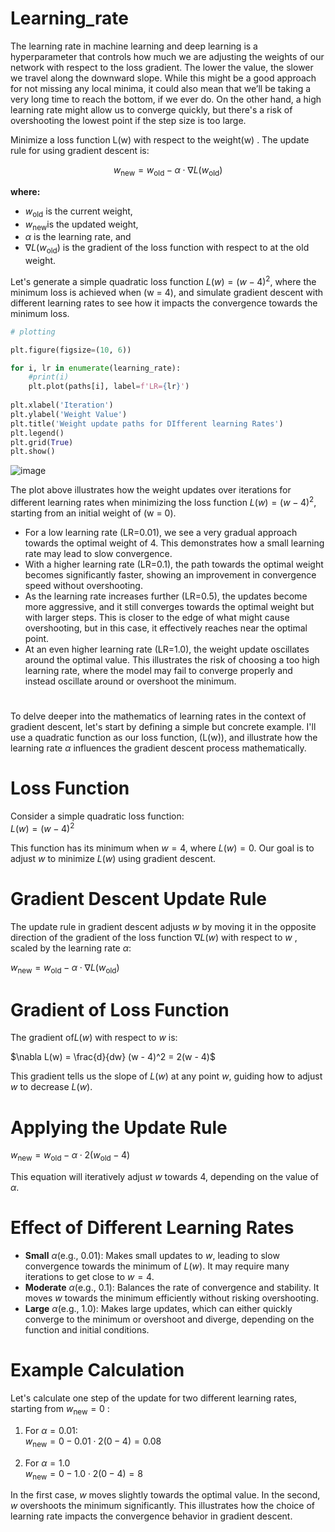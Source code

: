 # Learning_rate

The learning rate in machine learning and deep learning is a hyperparameter that controls how much
we are adjusting the weights of our network with respect to the loss gradient. The lower the value, the
slower we travel along the downward slope. While this might be a good approach for not missing any
local minima, it could also mean that we’ll be taking a very long time to reach the bottom, if we ever
do. On the other hand, a high learning rate might allow us to converge quickly, but there's a risk of
overshooting the lowest point if the step size is too large.

Minimize a loss function L(w) with respect to the weight(w) . The update rule for using gradient
descent is:

$$w_{\text{new}} = w_{\text{old}} - \alpha \cdot \nabla L(w_{\text{old}})$$

**where:** <br/>

- $w_{\text{old}}$ is the current weight,<br/>
- $w_{\text{new}}$is the updated weight,<br/>
- $\alpha$ is the learning rate, and<br/>
- $\nabla L(w_{\text{old}})$ is the gradient of the loss function with respect to at the old weight.<br/>

Let's generate a simple quadratic loss function $L(w) = (w - 4)^2$, where the minimum loss is achieved
when (w = 4), and simulate gradient descent with different learning rates to see how it impacts the
convergence towards the minimum loss.

```Python
# plotting

plt.figure(figsize=(10, 6))

for i, lr in enumerate(learning_rate):
    #print(i)
    plt.plot(paths[i], label=f'LR={lr}')
    
plt.xlabel('Iteration')
plt.ylabel('Weight Value')
plt.title('Weight update paths for DIfferent learning Rates')
plt.legend()
plt.grid(True)
plt.show()
```

![image](https://github.com/Rifat-Ahammed/Learning_rate/assets/96107279/1e7a7dd3-77f8-419e-a711-51a57377e2e8)

The plot above illustrates how the weight updates over iterations for different learning rates
when minimizing the loss function $L(w) = (w - 4)^2$, starting from an initial weight of (w = 0).<br/>

- For a low learning rate (LR=0.01), we see a very gradual approach towards the optimal weight of
  4. This demonstrates how a small learning rate may lead to slow convergence.<br/>
- With a higher learning rate (LR=0.1), the path towards the optimal weight becomes significantly
  faster, showing an improvement in convergence speed without overshooting.<br/>
- As the learning rate increases further (LR=0.5), the updates become more aggressive, and it still
  converges towards the optimal weight but with larger steps. This is closer to the edge of what
  might cause overshooting, but in this case, it effectively reaches near the optimal point.<br/>
- At an even higher learning rate (LR=1.0), the weight update oscillates around the optimal value.
  This illustrates the risk of choosing a too high learning rate, where the model may fail to
  converge properly and instead oscillate around or overshoot the minimum.<br/>

#
To delve deeper into the mathematics of learning rates in the context of gradient descent, let's start
by defining a simple but concrete example. I'll use a quadratic function as our loss function, (L(w)),
and illustrate how the learning rate $\alpha$ influences the gradient descent process mathematically.

# Loss Function

Consider a simple quadratic loss function:<br/>
$L(w) = (w - 4)^2$<br/>

This function has its minimum when $w = 4$, where $L(w) = 0$. Our goal is to adjust $w$ to minimize $L(w)$
using gradient descent. <br/>

# Gradient Descent Update Rule

The update rule in gradient descent adjusts $w$ by moving it in the opposite direction of the gradient
of the loss function $\nabla L(w)$ with respect to $w$ , scaled by the learning rate $\alpha$:

$w_{\text{new}} = w_{\text{old}} - \alpha \cdot \nabla L(w_{\text{old}})$<br/>


# Gradient of Loss Function

The gradient of$L(w)$ with respect to $w$ is:<br/>

$\nabla L(w) = \frac{d}{dw} (w - 4)^2 = 2(w - 4)$ <br/>

This gradient tells us the slope of $L(w)$ at any point $w$, guiding how to adjust $w$ to decrease $L(w)$.

# Applying the Update Rule

$w_{\text{new}} = w_{\text{old}} - \alpha \cdot 2(w_{\text{old}} - 4)$<br/>

This equation will iteratively adjust $w$ towards 4, depending on the value of $\alpha$.

# Effect of Different Learning Rates <br/>

- **Small**  $\alpha$(e.g., 0.01): Makes small updates to $w$, leading to slow convergence towards the
  minimum of $L(w)$. It may require many iterations to get close to $w = 4$.<br/>
- **Moderate** $\alpha$(e.g., 0.1): Balances the rate of convergence and stability. It moves $w$ towards the
  minimum efficiently without risking overshooting.
- **Large** $\alpha$(e.g., 1.0): Makes large updates, which can either quickly converge to the minimum or
  overshoot and diverge, depending on the function and initial conditions.

# Example Calculation<br/>

Let's calculate one step of the update for two different learning rates, starting from $w_{\text{new}} = 0$ :

1. For $\alpha = 0.01$:<br/>
   $w_{\text{new}} = 0 - 0.01 \cdot 2(0 - 4) = 0.08$

2. For $\alpha = 1.0$<br/>
    $w_{\text{new}} = 0 - 1.0 \cdot 2(0 - 4) = 8$

In the first case, $w$ moves slightly towards the optimal value. In the second, $w$ overshoots the
minimum significantly. This illustrates how the choice of learning rate impacts the convergence
behavior in gradient descent.
